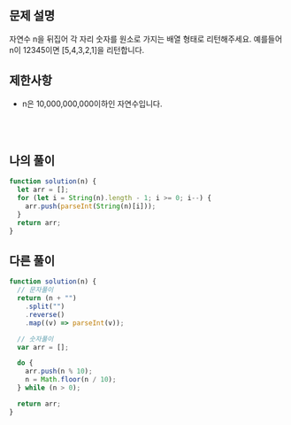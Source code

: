 ## 문제 설명

자연수 n을 뒤집어 각 자리 숫자를 원소로 가지는 배열 형태로 리턴해주세요. 예를들어 n이 12345이면 [5,4,3,2,1]을 리턴합니다.

## 제한사항

- n은 10,000,000,000이하인 자연수입니다.

<br/>
<br/>

## 나의 풀이

```js
function solution(n) {
  let arr = [];
  for (let i = String(n).length - 1; i >= 0; i--) {
    arr.push(parseInt(String(n)[i]));
  }
  return arr;
}
```

## 다른 풀이

```js
function solution(n) {
  // 문자풀이
  return (n + "")
    .split("")
    .reverse()
    .map((v) => parseInt(v));

  // 숫자풀이
  var arr = [];

  do {
    arr.push(n % 10);
    n = Math.floor(n / 10);
  } while (n > 0);

  return arr;
}
```
